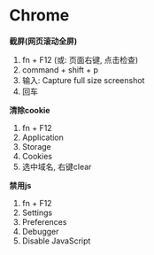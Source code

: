 # Chrome

**截屏(网页滚动全屏)**

1. fn + F12 (或: 页面右键, 点击检查)
2. command + shift + p
3. 输入: Capture full size screenshot
4. 回车

**清除cookie**

1. fn + F12
2. Application
3. Storage
4. Cookies
5. 选中域名, 右键clear

**禁用js**

1. fn + F12
2. Settings
3. Preferences
4. Debugger
5. Disable JavaScript
